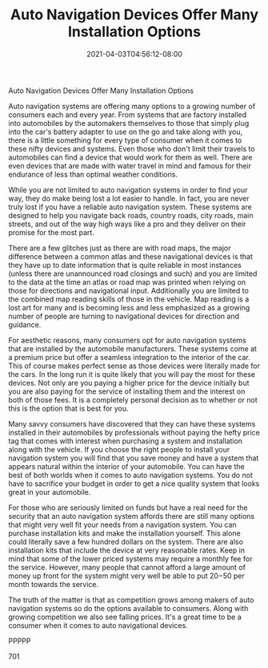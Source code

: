 ﻿---
title: "Auto Navigation Devices Offer Many Installation Options"
date: 2021-04-03T04:56:12-08:00
description: "Auto Navigation Systems txt Tips for Web Success"
featured_image: "/images/Auto Navigation Systems txt.jpg"
tags: ["Auto Navigation Systems txt"]
---

Auto Navigation Devices Offer Many Installation Options

Auto navigation systems are offering many options to a growing number of consumers each and every year. From systems that are factory installed into automobiles by the automakers themselves to those that simply plug into the car's battery adapter to use on the go and take along with you, there is a little something for every type of consumer when it comes to these nifty devices and systems. Even those who don't limit their travels to automobiles can find a device that would work for them as well. There are even devices that are made with water travel in mind and famous for their endurance of less than optimal weather conditions. 

While you are not limited to auto navigation systems in order to find your way, they do make being lost a lot easier to handle. In fact, you are never truly lost if you have a reliable auto navigation system. These systems are designed to help you navigate back roads, country roads, city roads, main streets, and out of the way high ways like a pro and they deliver on their promise for the most part. 

There are a few glitches just as there are with road maps, the major difference between a common atlas and these navigational devices is that they have up to date information that is quite reliable in most instances (unless there are unannounced road closings and such) and you are limited to the data at the time an atlas or road map was printed when relying on those for directions and navigational input. Additionally you are limited to the combined map reading skills of those in the vehicle. Map reading is a lost art for many and is becoming less and less emphasized as a growing number of people are turning to navigational devices for direction and guidance. 

For aesthetic reasons, many consumers opt for auto navigation systems that are installed by the automobile manufacturers. These systems come at a premium price but offer a seamless integration to the interior of the car. This of course makes perfect sense as those devices were literally made for the cars. In the long run it is quite likely that you will pay the most for these devices. Not only are you paying a higher price for the device initially but you are also paying for the service of installing them and the interest on both of those fees. It is a completely personal decision as to whether or not this is the option that is best for you. 

Many savvy consumers have discovered that they can have these systems installed in their automobiles by professionals without paying the hefty price tag that comes with interest when purchasing a system and installation along with the vehicle. If you choose the right people to install your navigation system you will find that you save money and have a system that appears natural within the interior of your automobile. You can have the best of both worlds when it comes to auto navigation systems. You do not have to sacrifice your budget in order to get a nice quality system that looks great in your automobile.

For those who are seriously limited on funds but have a real need for the security that an auto navigation system affords there are still many options that might very well fit your needs from a navigation system. You can purchase installation kits and make the installation yourself. This alone could literally save a few hundred dollars on the system. There are also installation kits that include the device at very reasonable rates. Keep in mind that some of the lower priced systems may require a monthly fee for the service. However, many people that cannot afford a large amount of money up front for the system might very well be able to put $20-$50 per month towards the service.

The truth of the matter is that as competition grows among makers of auto navigation systems so do the options available to consumers. Along with growing competition we also see falling prices. It's a great time to be a consumer when it comes to auto navigational devices. 

PPPPP

701


